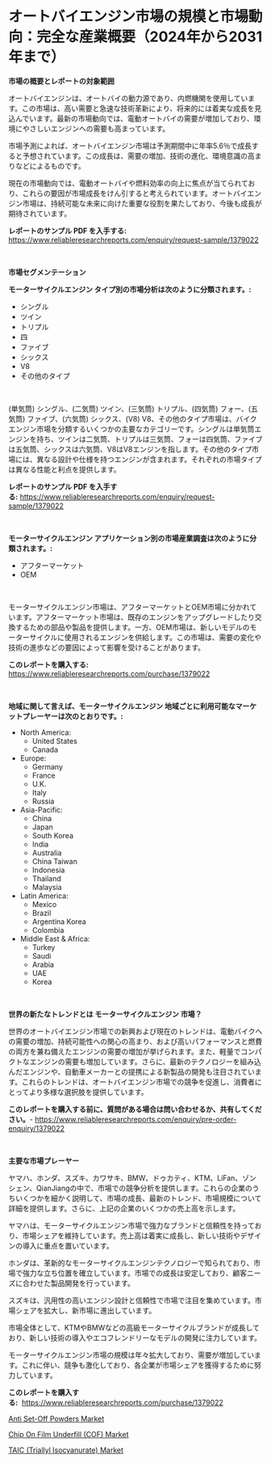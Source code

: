 <p><h1>オートバイエンジン市場の規模と市場動向：完全な産業概要（2024年から2031年まで）</h1></p><p><strong>市場の概要とレポートの対象範囲</strong></p>
<p><p>オートバイエンジンは、オートバイの動力源であり、内燃機関を使用しています。この市場は、高い需要と急速な技術革新により、将来的には着実な成長を見込んでいます。最新の市場動向では、電動オートバイの需要が増加しており、環境にやさしいエンジンへの需要も高まっています。</p><p>市場予測によれば、オートバイエンジン市場は予測期間中に年率5.6％で成長すると予想されています。この成長は、需要の増加、技術の進化、環境意識の高まりなどによるものです。</p><p>現在の市場動向では、電動オートバイや燃料効率の向上に焦点が当てられており、これらの要因が市場成長をけん引すると考えられています。オートバイエンジン市場は、持続可能な未来に向けた重要な役割を果たしており、今後も成長が期待されています。</p></p>
<p><strong>レポートのサンプル PDF を入手する:</strong> <a href="https://www.reliableresearchreports.com/enquiry/request-sample/1379022">https://www.reliableresearchreports.com/enquiry/request-sample/1379022</a></p>
<p>&nbsp;</p>
<p><strong>市場セグメンテーション</strong></p>
<p><strong>モーターサイクルエンジン タイプ別の市場分析は次のように分類されます。:</strong></p>
<p><ul><li>シングル</li><li>ツイン</li><li>トリプル</li><li>四</li><li>ファイブ</li><li>シックス</li><li>V8</li><li>その他のタイプ</li></ul></p>
<p>&nbsp;</p>
<p><p>(単気筒) シングル、(二気筒) ツイン、(三気筒) トリプル、(四気筒) フォー、(五気筒) ファイブ、(六気筒) シックス、(V8) V8、その他のタイプ市場は、バイクエンジン市場を分類するいくつかの主要なカテゴリーです。シングルは単気筒エンジンを持ち、ツインは二気筒、トリプルは三気筒、フォーは四気筒、ファイブは五気筒、シックスは六気筒、V8はV8エンジンを指します。その他のタイプ市場には、異なる設計や仕様を持つエンジンが含まれます。それぞれの市場タイプは異なる性能と利点を提供します。</p></p>
<p><strong>レポートのサンプル PDF を入手する:</strong>&nbsp;<a href="https://www.reliableresearchreports.com/enquiry/request-sample/1379022">https://www.reliableresearchreports.com/enquiry/request-sample/1379022</a></p>
<p>&nbsp;</p>
<p><strong> モーターサイクルエンジン アプリケーション別の市場産業調査は次のように分類されます。:</strong></p>
<p><ul><li>アフターマーケット</li><li>OEM</li></ul></p>
<p>&nbsp;</p>
<p><p>モーターサイクルエンジン市場は、アフターマーケットとOEM市場に分かれています。アフターマーケット市場は、既存のエンジンをアップグレードしたり交換するための部品や製品を提供します。一方、OEM市場は、新しいモデルのモーターサイクルに使用されるエンジンを供給します。この市場は、需要の変化や技術の進歩などの要因によって影響を受けることがあります。</p></p>
<p><strong>このレポートを購入する:</strong>&nbsp; <a href="https://www.reliableresearchreports.com/purchase/1379022">https://www.reliableresearchreports.com/purchase/1379022</a></p>
<p>&nbsp;</p>
<p><strong>地域に関して言えば、モーターサイクルエンジン 地域ごとに利用可能なマーケットプレーヤーは次のとおりです。:</strong></p>
<p><ul>
    <li>
        North America:
        <ul>
            <li>United States</li>
            <li>Canada</li>
        </ul>
    </li>
    <li>
        Europe:
        <ul>
            <li>Germany</li>
            <li>France</li>
            <li>U.K.</li>
            <li>Italy</li>
            <li>Russia</li>
        </ul>
    </li>
    <li>
        Asia-Pacific:
        <ul>
            <li>China</li>
            <li>Japan</li>
            <li>South Korea</li>
            <li>India</li>
            <li>Australia</li>
            <li>China Taiwan</li>
            <li>Indonesia</li>
            <li>Thailand</li>
            <li>Malaysia</li>
        </ul>
    </li>
    <li>
        Latin America:
        <ul>
            <li>Mexico</li>
            <li>Brazil</li>
            <li>Argentina Korea</li>
            <li>Colombia</li>
        </ul>
    </li>
    <li>
        Middle East & Africa:
        <ul>
            <li>Turkey</li>
            <li>Saudi</li>
            <li>Arabia</li>
            <li>UAE</li>
            <li>Korea</li>
        </ul>
    </li>
    </ul></p>
<p>&nbsp;</p>
<p><strong>世界の新たなトレンドとは モーターサイクルエンジン 市場？</strong></p>
<p><p>世界のオートバイエンジン市場での新興および現在のトレンドは、電動バイクへの需要の増加、持続可能性への関心の高まり、および高いパフォーマンスと燃費の両方を兼ね備えたエンジンの需要の増加が挙げられます。また、軽量でコンパクトなエンジンの需要も増加しています。さらに、最新のテクノロジーを組み込んだエンジンや、自動車メーカーとの提携による新製品の開発も注目されています。これらのトレンドは、オートバイエンジン市場での競争を促進し、消費者にとってより多様な選択肢を提供しています。</p></p>
<p><strong>このレポートを購入する前に、質問がある場合は問い合わせるか、共有してください。</strong>- <a href="https://www.reliableresearchreports.com/enquiry/pre-order-enquiry/1379022">https://www.reliableresearchreports.com/enquiry/pre-order-enquiry/1379022</a></p>
<p>&nbsp;</p>
<p><strong>主要な市場プレーヤー</strong></p>
<p><p>ヤマハ、ホンダ、スズキ、カワサキ、BMW、ドゥカティ、KTM、LiFan、ゾンシェン、QianJiangの中で、市場での競争分析を提供します。これらの企業のうちいくつかを細かく説明して、市場の成長、最新のトレンド、市場規模について詳細を提供します。さらに、上記の企業のいくつかの売上高を示します。 </p><p>ヤマハは、モーターサイクルエンジン市場で強力なブランドと信頼性を持っており、市場シェアを維持しています。売上高は着実に成長し、新しい技術やデザインの導入に重点を置いています。</p><p>ホンダは、革新的なモーターサイクルエンジンテクノロジーで知られており、市場で強力な立ち位置を確立しています。市場での成長は安定しており、顧客ニーズに合わせた製品開発を行っています。</p><p>スズキは、汎用性の高いエンジン設計と信頼性で市場で注目を集めています。市場シェアを拡大し、新市場に進出しています。</p><p>市場全体として、KTMやBMWなどの高級モーターサイクルブランドが成長しており、新しい技術の導入やエコフレンドリーなモデルの開発に注力しています。</p><p>モーターサイクルエンジン市場の規模は年々拡大しており、需要が増加しています。これに伴い、競争も激化しており、各企業が市場シェアを獲得するために努力しています。</p></p>
<p><strong>このレポートを購入する:</strong>&nbsp;&nbsp;<a href="https://www.reliableresearchreports.com/purchase/1379022">https://www.reliableresearchreports.com/purchase/1379022</a></p>
<p><p><a href="https://github.com/joannagoyvaerts/Market-Research-Report-List-1/blob/main/anti-set-off-powders-market.md">Anti Set-Off Powders Market</a></p><p><a href="https://github.com/lubmix/Market-Research-Report-List-1/blob/main/chip-on-film-underfill-cof-market.md">Chip On Film Underfill (COF) Market</a></p><p><a href="https://github.com/Hazelklievgspy6vdcsmu106w/Market-Research-Report-List-1/blob/main/taic-triallyl-isocyanurate-market.md">TAIC (Triallyl Isocyanurate) Market</a></p></p>